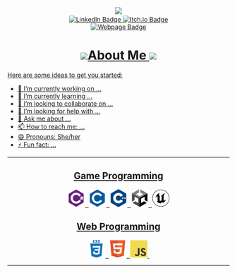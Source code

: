  <div id="header" align="center">
  <img src="https://media.giphy.com/media/M9gbBd9nbDrOTu1Mqx/giphy.gif" width="100"/> <Gif>
  <div id="badges">
      <a href="https://es.linkedin.com/in/maria-soriano-palacios">
      <img src="https://img.shields.io/badge/LinkedIn-blue?style=for-the-badge&logo=linkedin&logoColor=white" alt="LinkedIn Badge"/>
      </a>
        <a href="https://xshoganai.itch.io/">
        <img src="https://img.shields.io/badge/Itch.io-red?style=for-the-badge&logo=itchdotio&logoColor=white" alt="Itch.io Badge"/>
      </a>
  </div>
</div>
    
<div id="h2" align="center">
  <a href="tobedefined">
        <img src="https://img.shields.io/badge/Webpage-green?style=for-the-badge" alt="Webpage Badge"/>
</div>

<h1 align="center"><img src="https://media.giphy.com/media/v1.Y2lkPTc5MGI3NjExczNlODl5b3B1Z3kzNW44azhsdDZ3YXo5ZzByZjgxbXJteXpkMnR0dyZlcD12MV9pbnRlcm5hbF9naWZfYnlfaWQmY3Q9cw/bZW3AAESS9HPMNeBI1/giphy.gif" width="50">About Me 
<img src="https://media.giphy.com/media/v1.Y2lkPTc5MGI3NjExczNlODl5b3B1Z3kzNW44azhsdDZ3YXo5ZzByZjgxbXJteXpkMnR0dyZlcD12MV9pbnRlcm5hbF9naWZfYnlfaWQmY3Q9cw/bZW3AAESS9HPMNeBI1/giphy.gif" width="50"> </h1>

Here are some ideas to get you started:

- 🔭 I’m currently working on ...
- 🌱 I’m currently learning ...
- 👯 I’m looking to collaborate on ...
- 🤔 I’m looking for help with ...
- 💬 Ask me about ...
- 📫 How to reach me: ...
- 😄 Pronouns: She/her
- ⚡ Fun fact: ...
  
---
<h2 align="center">Game Programming</h2>
  <div><p align="center">
    <img src="https://github.com/devicons/devicon/blob/master/icons/csharp/csharp-plain.svg" title="C#" alt="C#" width="40" height="40"/>&nbsp;
    <img src="https://github.com/devicons/devicon/blob/master/icons/c/c-plain.svg" title="C" alt="C" width="40" height="40"/>&nbsp;
    <img src="https://github.com/devicons/devicon/blob/master/icons/cplusplus/cplusplus-plain.svg" title="C++" alt="C++" width="40" 
  height="40"/>&nbsp;
    <img src="https://github.com/devicons/devicon/blob/master/icons/unity/unity-original.svg" title="Unity"  alt="Unity" width="40" height="40"/>&nbsp;
    <img src="https://github.com/devicons/devicon/blob/master/icons/unrealengine/unrealengine-original.svg" title="Unreal" **alt="Unreal" width="40" height="40"/>
  </p></div>
<h2 align="center">Web Programming</h2>
  <div><p align="center">
    <img src="https://github.com/devicons/devicon/blob/master/icons/css3/css3-plain-wordmark.svg"  title="CSS3" alt="CSS" width="40" height="40"/>&nbsp;
    <img src="https://github.com/devicons/devicon/blob/master/icons/html5/html5-original.svg" title="HTML5" alt="HTML" width="40" height="40"/>&nbsp;
    <img src="https://github.com/devicons/devicon/blob/master/icons/javascript/javascript-original.svg" title="JavaScript" alt="JavaScript" width="40" height="40"/>&nbsp;
  </p></div>
  
  ---
<!--
## Stats

[![GitHub Streak](http://github-readme-streak-stats.herokuapp.com?user=your-github-username&theme=dark&background=000000)](https://git.io/streak-stats)
[![Top Langs](https://github-readme-stats.vercel.app/api/top-langs/?username=your-github-username&layout=compact&theme=vision-friendly-dark)](https://github.com/anuraghazra/github-readme-stats)

-->
